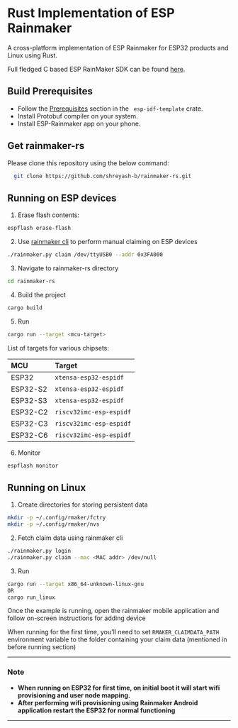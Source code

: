 # Rust Implementation of ESP Rainmaker

A cross-platform implementation of ESP Rainmaker for ESP32 products and Linux using Rust.

Full fledged C based ESP RainMaker SDK can be found [here](https://github.com/espressif/esp-rainmaker).

## Build Prerequisites

- Follow the [Prerequisites](https://github.com/esp-rs/esp-idf-template#prerequisites) section in the ``` esp-idf-template``` crate.
- Install Protobuf compiler on your system.
- Install ESP-Rainmaker app on your phone.


## Get rainmaker-rs

Please clone this repository using the below command:

```bash
  git clone https://github.com/shreyash-b/rainmaker-rs.git
```

## Running on ESP devices

1. Erase flash contents:

```bash
espflash erase-flash
```

2. Use [rainmaker cli](https://rainmaker.espressif.com/docs/cli-setup.html) to perform manual claiming on ESP devices

```bash
./rainmaker.py claim /dev/ttyUSB0 --addr 0x3FA000
```

3. Navigate to rainmaker-rs directory

```bash
cd rainmaker-rs
```

4. Build the project

```bash
cargo build
```

5. Run

```bash
cargo run --target <mcu-target>
```
List of targets for various chipsets:

| MCU | Target     |
| :-------- | :------- |
| ESP32 | `xtensa-esp32-espidf` |
| ESP32-S2 | `xtensa-esp32-espidf` |
| ESP32-S3 | `xtensa-esp32-espidf` |
| ESP32-C2 | `riscv32imc-esp-espidf` |
| ESP32-C3 | `riscv32imc-esp-espidf` |
| ESP32-C6 | `riscv32imc-esp-espidf` |

6. Monitor

```bash
espflash monitor
```

## Running on Linux

1. Create directories for storing persistent data

```bash
mkdir -p ~/.config/rmaker/fctry
mkdir -p ~/.config/rmaker/nvs
```

2. Fetch claim data using rainmaker cli

```bash
./rainmaker.py login
./rainmaker.py claim --mac <MAC addr> /dev/null
```

3. Run

```bash
cargo run --target x86_64-unknown-linux-gnu
OR
cargo run_linux
```

Once the example is running, open the rainmaker mobile application and follow on-screen instructions for adding device


When running for the first time, you'll need to set ```RMAKER_CLAIMDATA_PATH``` environment variable to the folder containing your claim data (mentioned in before running section)


---

### Note

- **When running on ESP32 for first time, on initial boot it will start wifi provisioning and user node mapping.**
- **After performing wifi provisioning using Rainmaker Android application restart the ESP32 for normal functioning**
---
